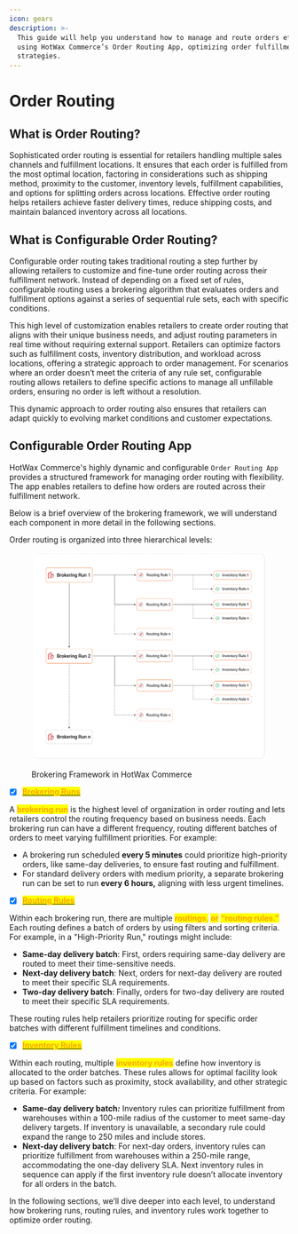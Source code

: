 ```yaml
---
icon: gears
description: >-
  This guide will help you understand how to manage and route orders efficiently
  using HotWax Commerce’s Order Routing App, optimizing order fulfillment
  strategies.
---
```


# Order Routing

## What is Order Routing?

Sophisticated order routing is essential for retailers handling multiple sales channels and fulfillment locations. It ensures that each order is fulfilled from the most optimal location, factoring in considerations such as shipping method, proximity to the customer, inventory levels, fulfillment capabilities, and options for splitting orders across locations. Effective order routing helps retailers achieve faster delivery times, reduce shipping costs, and maintain balanced inventory across all locations.

## What is Configurable Order Routing?

Configurable order routing takes traditional routing a step further by allowing retailers to customize and fine-tune order routing across their fulfillment network. Instead of depending on a fixed set of rules, configurable routing uses a brokering algorithm that evaluates orders and fulfillment options against a series of sequential rule sets, each with specific conditions.

This high level of customization enables retailers to create order routing that aligns with their unique business needs, and adjust routing parameters in real time without requiring external support. Retailers can optimize factors such as fulfillment costs, inventory distribution, and workload across locations, offering a strategic approach to order management. For scenarios where an order doesn’t meet the criteria of any rule set, configurable routing allows retailers to define specific actions to manage all unfillable orders, ensuring no order is left without a resolution.

This dynamic approach to order routing also ensures that retailers can adapt quickly to evolving market conditions and customer expectations.

## Configurable Order Routing App

HotWax Commerce's highly dynamic and configurable `Order Routing App` provides a structured framework for managing order routing with flexibility. The app enables retailers to define how orders are routed across their fulfillment network.

Below is a brief overview of the brokering framework, we will understand each component in more detail in the following sections.

Order routing is organized into three hierarchical levels:

<div data-full-width="false">

<figure><img src="../.gitbook/assets/order routing framework.png" alt=""><figcaption><p>Brokering Framework in HotWax Commerce</p></figcaption></figure>

</div>

* [x] [<mark style="color:orange;">**Brokering Runs**</mark>](brokeringruns.md)

A <mark style="color:orange;">**brokering run**</mark> is the highest level of organization in order routing and lets retailers control the routing frequency based on business needs. Each brokering run can have a different frequency, routing different batches of orders to meet varying fulfillment priorities. For example:

* A brokering run scheduled **every 5 minutes** could prioritize high-priority orders, like same-day deliveries, to ensure fast routing and fulfillment.
* For standard delivery orders with medium priority, a separate brokering run can be set to run **every 6 hours,** aligning with less urgent timelines.

<!---->

* [x] [<mark style="color:orange;">**Routing Rules**</mark> ](routings.md)

Within each brokering run, there are multiple <mark style="color:orange;">**routings**</mark><mark style="color:orange;">,</mark> <mark style="color:orange;"></mark><mark style="color:orange;">**or**</mark> <mark style="color:orange;">**“routing rules.”**</mark> Each routing defines a batch of orders by using filters and sorting criteria. For example, in a "High-Priority Run," routings might include:

* **Same-day delivery batch**: First, orders requiring same-day delivery are routed to meet their time-sensitive needs.
* **Next-day delivery batch**: Next, orders for next-day delivery are routed to meet their specific SLA requirements.
* **Two-day delivery batch**: Finally, orders for two-day delivery are routed to meet their specific SLA requirements.

These routing rules help retailers prioritize routing for specific order batches with different fulfillment timelines and conditions.

* [x] [<mark style="color:orange;">**Inventory Rules**</mark>](rules.md)

Within each routing, multiple <mark style="color:orange;">**inventory rules**</mark> define how inventory is allocated to the order batches. These rules allows for optimal facility look up based on factors such as proximity, stock availability, and other strategic criteria. For example:

* **Same-day delivery batch**_**:**_ Inventory rules can prioritize fulfillment from warehouses within a 100-mile radius of the customer to meet same-day delivery targets. If inventory is unavailable, a secondary rule could expand the range to 250 miles and include stores.
* **Next-day delivery batch**: For next-day orders, inventory rules can prioritize fulfillment from warehouses within a 250-mile range, accommodating the one-day delivery SLA. Next inventory rules in sequence can apply if the first inventory rule doesn’t allocate inventory for all orders in the batch.

In the following sections, we’ll dive deeper into each level, to understand how brokering runs, routing rules, and inventory rules work together to optimize order routing.
